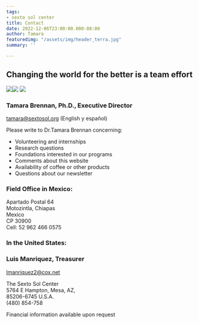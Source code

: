 ```yaml
---
tags:
- sexto sol center
title: Contact
date: 2022-12-06T23:00:00.000-08:00
author: Tamara
featuredimg: "/assets/img/header_terra.jpg"
summary: ''

---
```

## Changing the world for the better is a team effort

[![](/assets/img/facebook48.png)](https://www.facebook.com/The-Sexto-Sol-Center-211129337269/?ref=hl "Sexto Sol Center Facebook Page")[![](/assets/img/youtube48.png)](https://www.youtube.com/watch?v=0ensxgLyh1k "Sexto Sol Center Youtube Channel") [![](/assets/img/newsletter.png)](https://sextosol.us2.list-manage.com/subscribe?u=24abe2b217c6bfff52bd46b8e&id=b26714d01c "Sexto Sol Mailchimp Newsletter")

### Tamara Brennan, Ph.D., Executive Director

[tamara@sextosol.org](mailto:tamara@sextosol.org) (English y español)

Please write to Dr.Tamara Brennan concerning:

* Volunteering and internships
* Research questions
* Foundations interested in our programs
* Comments about this website
* Availability of coffee or other products
* Questions about our newsletter

### Field Office in Mexico:

Apartado Postal 64  
Motozintla, Chiapas  
Mexico  
CP 30900  
Cell: 52 962 466 0575

### In the United States:

### Luis Manriquez, Treasurer

[lmanriquez2@cox.net](mailto:lmanriquez2@cox.net)

The Sexto Sol Center  
5764 E Hampton, Mesa, AZ,  
85206-6745 U.S.A.  
(480) 854-758

Financial information available upon request

### 
